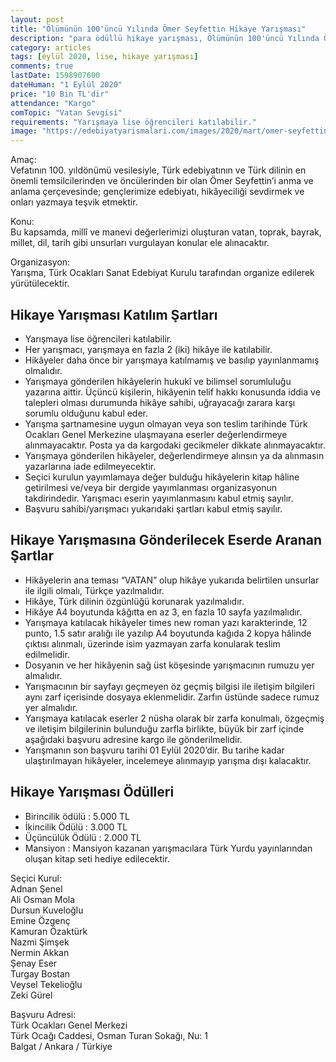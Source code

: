 ```yaml
---
layout: post
title: "Ölümünün 100'üncü Yılında Ömer Seyfettin Hikaye Yarışması"
description: "para ödüllü hikaye yarışması, Ölümünün 100'üncü Yılında Ömer Seyfettin Hikaye Yarışması"
category: articles
tags: [eylül 2020, lise, hikaye yarışması]
comments: true
lastDate: 1598907600    
dateHuman: "1 Eylül 2020"
price: "10 Bin TL'dir"
attendance: "Kargo"
comTopic: "Vatan Sevgisi"
requirements: "Yarışmaya lise öğrencileri katılabilir."
image: "https://edebiyatyarismalari.com/images/2020/mart/omer-seyfettin-hikaye-yarismasi.jpg"
---
```


Amaç:  
Vefatının 100. yıldönümü vesilesiyle, Türk edebiyatının ve Türk dilinin en önemli temsilcilerinden ve öncülerinden bir olan Ömer Seyfettin’i anma ve anlama çerçevesinde; gençlerimize edebiyatı, hikâyeciliği sevdirmek ve onları yazmaya teşvik etmektir.  

Konu:  
Bu kapsamda, millî ve manevi değerlerimizi oluşturan vatan, toprak, bayrak, millet, dil, tarih gibi unsurları vurgulayan konular ele alınacaktır.  

Organizasyon:  
Yarışma, Türk Ocakları Sanat Edebiyat Kurulu tarafından organize edilerek yürütülecektir.  
 
## Hikaye Yarışması Katılım Şartları
- Yarışmaya lise öğrencileri katılabilir.
- Her yarışmacı, yarışmaya en fazla 2 (iki) hikâye ile katılabilir.
- Hikâyeler daha önce bir yarışmaya katılmamış ve basılıp yayınlanmamış olmalıdır.
- Yarışmaya gönderilen hikâyelerin hukukî ve bilimsel sorumluluğu yazarına aittir. Üçüncü kişilerin, hikâyenin telif hakkı konusunda iddia ve talepleri olması durumunda hikâye sahibi, uğrayacağı zarara karşı sorumlu olduğunu kabul eder.
- Yarışma şartnamesine uygun olmayan veya son teslim tarihinde Türk Ocakları Genel Merkezine ulaşmayana eserler değerlendirmeye alınmayacaktır. Posta ya da kargodaki gecikmeler dikkate alınmayacaktır.
- Yarışmaya gönderilen hikâyeler, değerlendirmeye alınsın ya da alınmasın yazarlarına iade edilmeyecektir.
- Seçici kurulun yayımlamaya değer bulduğu hikâyelerin kitap hâline getirilmesi ve/veya bir dergide yayımlanması organizasyonun takdirindedir. Yarışmacı eserin yayımlanmasını kabul etmiş sayılır.
- Başvuru sahibi/yarışmacı yukarıdaki şartları kabul etmiş sayılır.
 
## Hikaye Yarışmasına Gönderilecek Eserde Aranan Şartlar
- Hikâyelerin ana teması “VATAN” olup hikâye yukarıda belirtilen unsurlar ile ilgili olmalı, Türkçe yazılmalıdır.
- Hikâye, Türk dilinin özgünlüğü korunarak yazılmalıdır.
- Hikâye A4 boyutunda kâğıtta en az 3, en fazla 10 sayfa yazılmalıdır.
- Yarışmaya katılacak hikâyeler times new roman yazı karakterinde, 12 punto, 1.5 satır aralığı ile yazılıp A4 boyutunda kağıda 2 kopya hâlinde çıktısı alınmalı, üzerinde isim yazmayan zarfa konularak teslim edilmelidir.  
- Dosyanın ve her hikâyenin sağ üst köşesinde yarışmacının rumuzu yer almalıdır.
- Yarışmacının bir sayfayı geçmeyen öz geçmiş bilgisi ile iletişim bilgileri aynı zarf içerisinde dosyaya eklenmelidir. Zarfın üstünde sadece rumuz yer almalıdır.
- Yarışmaya katılacak eserler 2 nüsha olarak bir zarfa konulmalı, özgeçmiş ve iletişim bilgilerinin bulunduğu zarfla birlikte, büyük bir zarf içinde aşağıdaki başvuru adresine kargo ile gönderilmelidir.
- Yarışmanın son başvuru tarihi 01 Eylül 2020’dir. Bu tarihe kadar ulaştırılmayan hikâyeler, incelemeye alınmayıp yarışma dışı kalacaktır.
 
## Hikaye Yarışması Ödülleri
- Birincilik ödülü      : 5.000 TL
- İkincilik Ödülü       : 3.000 TL
- Üçüncülük Ödülü       : 2.000 TL
- Mansiyon              : Mansiyon kazanan yarışmacılara Türk Yurdu yayınlarından oluşan kitap seti hediye edilecektir. 

Seçici Kurul:  
Adnan Şenel  
Ali Osman Mola  
Dursun Kuveloğlu  
Emine Özgenç  
Kamuran Özaktürk  
Nazmi Şimşek  
Nermin Akkan  
Şenay Eser  
Turgay Bostan  
Veysel Tekelioğlu  
Zeki Gürel

Başvuru Adresi:  
Türk Ocakları Genel Merkezi  
Türk Ocağı Caddesi, Osman Turan Sokağı, Nu: 1  
Balgat / Ankara / Türkiye